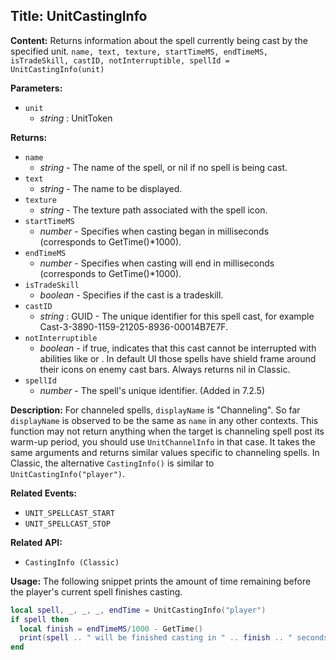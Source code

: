 ## Title: UnitCastingInfo

**Content:**
Returns information about the spell currently being cast by the specified unit.
`name, text, texture, startTimeMS, endTimeMS, isTradeSkill, castID, notInterruptible, spellId = UnitCastingInfo(unit)`

**Parameters:**
- `unit`
  - *string* : UnitToken

**Returns:**
- `name`
  - *string* - The name of the spell, or nil if no spell is being cast.
- `text`
  - *string* - The name to be displayed.
- `texture`
  - *string* - The texture path associated with the spell icon.
- `startTimeMS`
  - *number* - Specifies when casting began in milliseconds (corresponds to GetTime()*1000).
- `endTimeMS`
  - *number* - Specifies when casting will end in milliseconds (corresponds to GetTime()*1000).
- `isTradeSkill`
  - *boolean* - Specifies if the cast is a tradeskill.
- `castID`
  - *string* : GUID - The unique identifier for this spell cast, for example Cast-3-3890-1159-21205-8936-00014B7E7F.
- `notInterruptible`
  - *boolean* - if true, indicates that this cast cannot be interrupted with abilities like or . In default UI those spells have shield frame around their icons on enemy cast bars. Always returns nil in Classic.
- `spellId`
  - *number* - The spell's unique identifier. (Added in 7.2.5)

**Description:**
For channeled spells, `displayName` is "Channeling". So far `displayName` is observed to be the same as `name` in any other contexts.
This function may not return anything when the target is channeling spell post its warm-up period, you should use `UnitChannelInfo` in that case. It takes the same arguments and returns similar values specific to channeling spells.
In Classic, the alternative `CastingInfo()` is similar to `UnitCastingInfo("player")`.

**Related Events:**
- `UNIT_SPELLCAST_START`
- `UNIT_SPELLCAST_STOP`

**Related API:**
- `CastingInfo (Classic)`

**Usage:**
The following snippet prints the amount of time remaining before the player's current spell finishes casting.
```lua
local spell, _, _, _, endTime = UnitCastingInfo("player")
if spell then 
  local finish = endTimeMS/1000 - GetTime()
  print(spell .. " will be finished casting in " .. finish .. " seconds.")
end
```